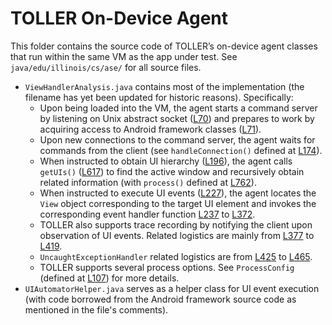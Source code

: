 # TOLLER On-Device Agent

This folder contains the source code of TOLLER’s on-device agent classes that run within the same VM as the app under test. See `java/edu/illinois/cs/ase/` for all source files.

* `ViewHandlerAnalysis.java` contains most of the implementation (the filename has yet been updated for historic reasons). Specifically:
	* Upon being loaded into the VM, the agent starts a command server by listening on Unix abstract socket ([L70](java/edu/illinois/cs/ase/ViewHandlerAnalysis.java#L70)) and prepares to work by acquiring access to Android framework classes ([L71](java/edu/illinois/cs/ase/ViewHandlerAnalysis.java#L71)).
	* Upon new connections to the command server, the agent waits for commands from the client (see `handleConnection()` defined at [L174](java/edu/illinois/cs/ase/ViewHandlerAnalysis.java#L174)).
	* When instructed to obtain UI hierarchy ([L196](java/edu/illinois/cs/ase/ViewHandlerAnalysis.java#L196)), the agent calls `getUIs()` ([L617](java/edu/illinois/cs/ase/ViewHandlerAnalysis.java#L617)) to find the active window and recursively obtain related information (with `process()` defined at [L762](java/edu/illinois/cs/ase/ViewHandlerAnalysis.java#L762)).
	* When instructed to execute UI events ([L227](java/edu/illinois/cs/ase/ViewHandlerAnalysis.java#L227)), the agent locates the `View` object corresponding to the target UI element and invokes the corresponding event handler function [L237](java/edu/illinois/cs/ase/ViewHandlerAnalysis.java#L237) to [L372](java/edu/illinois/cs/ase/ViewHandlerAnalysis.java#L372).
	* TOLLER also supports trace recording by notifying the client upon observation of UI events. Related logistics are mainly from [L377](java/edu/illinois/cs/ase/ViewHandlerAnalysis.java#L377) to [L419](java/edu/illinois/cs/ase/ViewHandlerAnalysis.java#L419).
	* `UncaughtExceptionHandler` related logistics are from [L425](java/edu/illinois/cs/ase/ViewHandlerAnalysis.java#L425) to [L465](java/edu/illinois/cs/ase/ViewHandlerAnalysis.java#L465).
	* TOLLER supports several process options. See `ProcessConfig` (defined at [L107](java/edu/illinois/cs/ase/ViewHandlerAnalysis.java#L107)) for more details.
* `UIAutomatorHelper.java` serves as a helper class for UI event execution (with code borrowed from the Android framework source code as mentioned in the file's comments).
